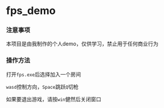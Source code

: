 # fps_demo

### 注意事项

本项目是由我制作的个人demo，仅供学习，禁止用于任何商业行为

### 操作方法

打开`fps.exe`后选择加入一个房间

`wasd`控制方向，`Space`跳跃`Q`切枪

如果要退出游戏，请按`win`健然后关闭窗口
